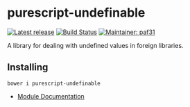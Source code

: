 # purescript-undefinable

[![Latest release](http://img.shields.io/bower/v/purescript-undefinable.svg)](https://github.com/Risto-Stevcev/purescript-undefinable/releases)
[![Build Status](https://travis-ci.org/Risto-Stevcev/purescript-undefinable.svg?branch=master)](https://travis-ci.org/Risto-Stevcev/purescript-undefinable)
[![Maintainer: paf31](https://img.shields.io/badge/maintainer-Risto-Stevcev-lightgrey.svg)](http://github.com/Risto-Stevcev)

A library for dealing with undefined values in foreign libraries.

## Installing

    bower i purescript-undefinable

- [Module Documentation](https://pursuit.purescript.org/packages/purescript-undefinable)
